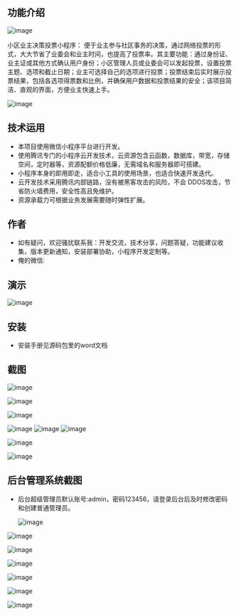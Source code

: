## 功能介绍 

![image](https://github.com/user-attachments/assets/448defac-3719-44e2-b5ea-171c6b7796d0)

 小区业主决策投票小程序： 便于业主参与社区事务的决策，通过网络投票的形式，大大节省了业委会和业主时间，也提高了投票率。其主要功能：通过身份证、业主证或其他方式确认用户身份；小区管理人员或业委会可以发起投票，设置投票主题、选项和截止日期；业主可选择自己的选项进行投票；投票结束后实时展示投票结果，包括各选项得票数和比例，并确保用户数据和投票结果的安全；该项目简洁、直观的界面，方便业主快速上手。

![image](https://github.com/user-attachments/assets/19a1bcd1-02bf-47b4-be42-f8bac189f546)

## 技术运用
- 本项目使用微信小程序平台进行开发。
- 使用腾讯专门的小程序云开发技术，云资源包含云函数，数据库，带宽，存储空间，定时器等，资源配额价格低廉，无需域名和服务器即可搭建。
- 小程序本身的即用即走，适合小工具的使用场景，也适合快速开发迭代。
- 云开发技术采用腾讯内部链路，没有被黑客攻击的风险，不会 DDOS攻击，节省防火墙费用，安全性高且免维护。
- 资源承载力可根据业务发展需要随时弹性扩展。  



## 作者
- 如有疑问，欢迎骚扰联系我：开发交流，技术分享，问题答疑，功能建议收集，版本更新通知，安装部署协助，小程序开发定制等。
- 俺的微信: 
 



## 演示 
 
![image](https://github.com/user-attachments/assets/4d318260-db87-4697-9443-7d614b1ac11c)

## 安装

- 安装手册见源码包里的word文档 

## 截图
![image](https://github.com/user-attachments/assets/e31ff4b9-f922-4de6-bf96-4d4abac7f7ad)

![image](https://github.com/user-attachments/assets/2bd60143-5bc7-418b-80ea-c6b1e345d354)

![image](https://github.com/user-attachments/assets/78b55e4e-5918-4a2a-bca0-fe0e470f0a7c)

![image](https://github.com/user-attachments/assets/3247157e-df8f-4f60-bfa2-13ba1e62b708)
![image](https://github.com/user-attachments/assets/3b271b63-b72c-4a33-8afc-f4e829880d21)
![image](https://github.com/user-attachments/assets/fdd72efd-11d9-4caf-93db-136478762260)

![image](https://github.com/user-attachments/assets/5a1a7fce-e1ad-420b-b9e2-3e950778a991)

![image](https://github.com/user-attachments/assets/556d8506-b475-46fe-a898-89a429f1424b)

 

## 后台管理系统截图 
- 后台超级管理员默认账号:admin，密码123456，请登录后台后及时修改密码和创建普通管理员。

  ![image](https://github.com/user-attachments/assets/7d027a33-f8d9-4e42-a798-60267467d04b)

![image](https://github.com/user-attachments/assets/b2028023-2445-47c6-9113-4656362b6308)

![image](https://github.com/user-attachments/assets/6f1d49d1-569a-4934-8095-bc8ac60d2086)


![image](https://github.com/user-attachments/assets/253b3a1f-9bea-4cd7-8712-3a6f1b7b55d3)

![image](https://github.com/user-attachments/assets/5234da1d-848f-46a8-8c18-483e53a6bcd5)

![image](https://github.com/user-attachments/assets/491d6da1-9efb-4669-81bf-23eb86ebadb5)


![image](https://github.com/user-attachments/assets/a7ce45c9-3cbd-47d2-9150-53bad40dec7d)




  

